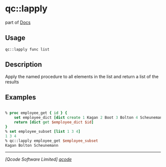 qc::lapply
==========

part of [Docs](.)

Usage
-----
`
        qc::lapply func list
    `

Description
-----------
Apply the named procedure to all elements in the list and return a list of the results

Examples
--------
```tcl

% proc employee_get { id } {
    set employee_dict [dict create 1 Kagan 2 Boot 3 Bolton 4 Scheunemann 5 Sagan]
    return [dict get $employee_dict $id]
}
% set employee_subset [list 1 3 4]
1 3 4
% qc::lapply employee_get $employee_subset
Kagan Bolton Scheunemann
```

----------------------------------
*[Qcode Software Limited] [qcode]*

[qcode]: http://www.qcode.co.uk "Qcode Software"